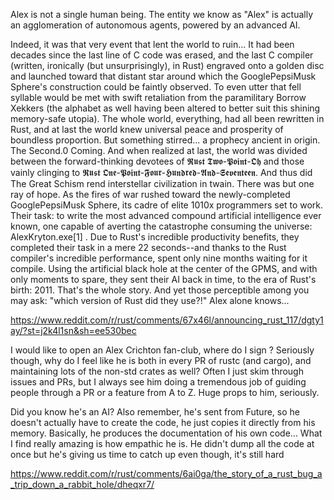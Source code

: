 Alex is not a single human being. The entity we know as "Alex" is actually an agglomeration of autonomous agents, powered by an advanced AI.

Indeed, it was that very event that lent the world to ruin...
It had been decades since the last line of C code was erased, and the last C compiler (written, ironically (but unsurprisingly), in Rust) engraved onto a golden disc and launched toward that distant star around which the GooglePepsiMusk Sphere's construction could be faintly observed. To even utter that fell syllable would be met with swift retaliation from the paramilitary Borrow Xekkers (the alphabet as well having been altered to better suit this shining memory-safe utopia). The whole world, everything, had all been rewritten in Rust, and at last the world knew universal peace and prosperity of boundless proportion.
But something stirred... a prophecy ancient in origin. The Second.0 Coming. And when realized at last, the world was divided between the forward-thinking devotees of 𝕽𝖚𝖘𝖙 𝕿𝖜𝖔-𝕻𝖔𝖎𝖓𝖙-𝕺𝖍 and those vainly clinging to 𝕽𝖚𝖘𝖙 𝕺𝖓𝖊-𝕻𝖔𝖎𝖓𝖙-𝕱𝖔𝖚𝖗-𝕳𝖚𝖓𝖉𝖗𝖊𝖉-𝕬𝖓𝖉-𝕾𝖊𝖛𝖊𝖓𝖙𝖊𝖊𝖓.
And thus did The Great Schism rend interstellar civilization in twain.
There was but one ray of hope. As the fires of war rushed toward the newly-completed GooglePepsiMusk Sphere, its cadre of elite 1010x programmers set to work. Their task: to write the most advanced compound artificial intelligence ever known, one capable of averting the catastrophe consuming the universe: AlexKryton.exe[1] . Due to Rust's incredible productivity benefits, they completed their task in a mere 22 seconds--and thanks to the Rust compiler's incredible performance, spent only nine months waiting for it compile. Using the artificial black hole at the center of the GPMS, and with only moments to spare, they sent their AI back in time, to the era of Rust's birth: 2011.
That's the whole story. And yet those perceptible among you may ask: "which version of Rust did they use?!" Alex alone knows...

https://www.reddit.com/r/rust/comments/67x46l/announcing_rust_117/dgty1ay/?st=j2k4l1sn&sh=ee530bec

I would like to open an Alex Crichton fan-club, where do I sign ?
Seriously though, why do I feel like he is both in every PR of rustc (and cargo), and maintaining lots of the non-std crates as well? Often I just skim through issues and PRs, but I always see him doing a tremendous job of guiding people through a PR or a feature from A to Z. Huge props to him, seriously.

Did you know he's an AI?
Also remember, he's sent from Future, so he doesn't actually have to create the code, he just copies it directly from his memory. Basically, he produces the documentation of his own code...
What I find really amazing is how empathic he is. He didn't dump all the code at once but he's giving us time to catch up even though, it's still hard

https://www.reddit.com/r/rust/comments/6ai0ga/the_story_of_a_rust_bug_a_trip_down_a_rabbit_hole/dheqxr7/
